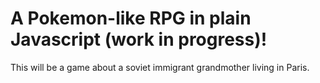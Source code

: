 # A Pokemon-like RPG in plain Javascript (work in progress)!

This will be a game about a soviet immigrant grandmother living in Paris.


